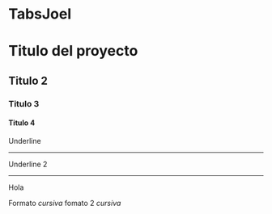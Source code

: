 # TabsJoel
#  Titulo del proyecto
## Titulo 2
### Titulo 3
#### Titulo 4

Underline
____________
Underline 2
************
Hola

Formato *cursiva*
fomato 2 _cursiva_
